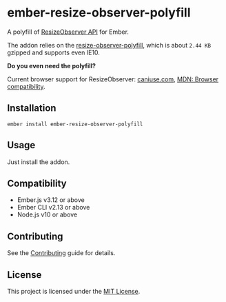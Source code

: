 # ember-resize-observer-polyfill

A polyfill of [ResizeObserver API](https://developer.mozilla.org/en-US/docs/Web/API/ResizeObserver) for Ember.

The addon relies on the [resize-observer-polyfill](https://github.com/que-etc/resize-observer-polyfill), which is about `2.44 KB` gzipped and supports even IE10.

**Do you even need the polyfill?**

Current browser support for ResizeObserver: [caniuse.com](https://caniuse.com/#feat=resizeobserver), [MDN: Browser compatibility](https://developer.mozilla.org/en-US/docs/Web/API/ResizeObserver#Browser_compatibility).

## Installation

```
ember install ember-resize-observer-polyfill
```

## Usage

Just install the addon.

## Compatibility

- Ember.js v3.12 or above
- Ember CLI v2.13 or above
- Node.js v10 or above

## Contributing

See the [Contributing](CONTRIBUTING.md) guide for details.

## License

This project is licensed under the [MIT License](LICENSE.md).
